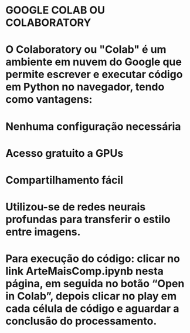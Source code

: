 # GOOGLE COLAB OU COLABORATORY
#
#	 O Colaboratory ou "Colab" é um ambiente em nuvem do Google  que permite escrever e executar código em Python no navegador, tendo como vantagens:
#
#	Nenhuma configuração necessária
#	Acesso gratuito a GPUs
#	Compartilhamento fácil
#
#	Utilizou-se de redes neurais profundas para transferir o estilo entre imagens. 
#	Para execução do código: clicar no link ArteMaisComp.ipynb nesta página, em seguida no botão “Open in Colab”, depois clicar no play em cada célula de código e aguardar a conclusão do processamento.


